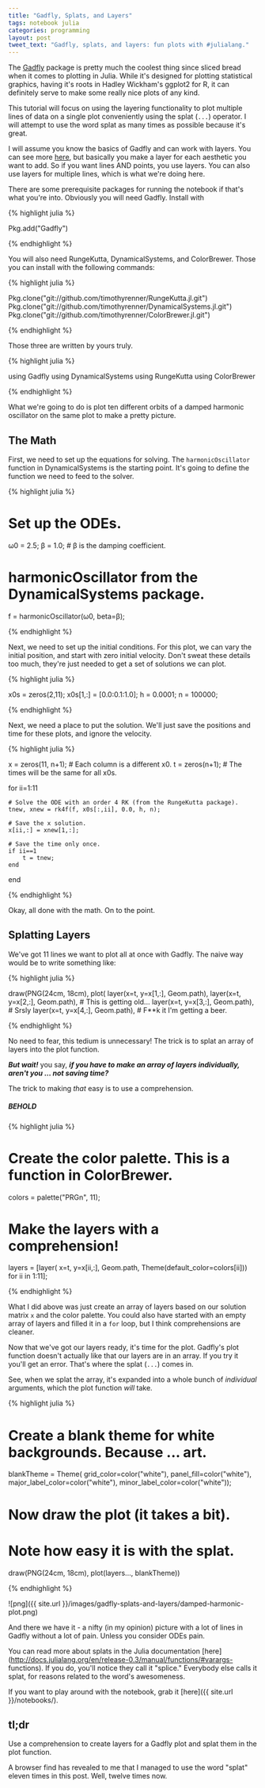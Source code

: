 ```yaml
---
title: "Gadfly, Splats, and Layers"
tags: notebook julia
categories: programming
layout: post
tweet_text: "Gadfly, splats, and layers: fun plots with #julialang."
---
```


The [Gadfly](http://gadflyjl.org/) package is pretty much the coolest thing
since sliced bread when it comes to plotting in Julia.
While it's designed for plotting statistical graphics, having it's roots in
Hadley Wickham's ggplot2 for R, it can definitely serve to make some really nice
plots of any kind.

This tutorial will focus on using the layering functionality to plot multiple
lines of data on a single plot conveniently using the splat (`...`) operator.
I will attempt to use the word splat as many times as possible because it's
great.

I will assume you know the basics of Gadfly and can work with layers.
You can see more [here](http://gadflyjl.org/#layers), but basically you make a
layer for each aesthetic you want to add.
So if you want lines AND points, you use layers.
You can also use layers for multiple lines, which is what we're doing here.

There are some prerequisite packages for running the notebook if that's what
you're into.
Obviously you will need Gadfly.
Install with

{% highlight julia %}

Pkg.add("Gadfly")

{% endhighlight %}

You will also need RungeKutta, DynamicalSystems, and ColorBrewer.
Those you can install with the following commands:

{% highlight julia %}

Pkg.clone("git://github.com/timothyrenner/RungeKutta.jl.git")
Pkg.clone("git://github.com/timothyrenner/DynamicalSystems.jl.git")
Pkg.clone("git://github.com/timothyrenner/ColorBrewer.jl.git")

{% endhighlight %}

Those three are written by yours truly.

{% highlight julia %}

using Gadfly
using DynamicalSystems
using RungeKutta
using ColorBrewer

{% endhighlight %}

What we're going to do is plot ten different orbits of a damped harmonic
oscillator on the same plot to make a pretty picture.

The Math
--------

First, we need to set up the equations for solving.
The `harmonicOscillator` function in DynamicalSystems is the starting point.
It's going to define the function we need to feed to the solver.

{% highlight julia %}

# Set up the ODEs.
ω0 = 2.5;
β = 1.0; # β is the damping coefficient.

# harmonicOscillator from the DynamicalSystems package.
f = harmonicOscillator(ω0, beta=β);

{% endhighlight %}

Next, we need to set up the initial conditions.
For this plot, we can vary the initial position, and start with zero initial
velocity.
Don't sweat these details too much, they're just needed to get a set of
solutions we can plot.

{% highlight julia %}

x0s = zeros(2,11);
x0s[1,:] = [0.0:0.1:1.0];
h = 0.0001;
n = 100000;

{% endhighlight %}

Next, we need a place to put the solution.
We'll just save the positions and time for these plots, and ignore the velocity.

{% highlight julia %}

x = zeros(11, n+1); # Each column is a different x0.
t = zeros(n+1); # The times will be the same for all x0s.

for ii=1:11

    # Solve the ODE with an order 4 RK (from the RungeKutta package).
    tnew, xnew = rk4f(f, x0s[:,ii], 0.0, h, n);

    # Save the x solution.
    x[ii,:] = xnew[1,:];

    # Save the time only once.
    if ii==1
        t = tnew;
    end
end

{% endhighlight %}

Okay, all done with the math.
On to the point.

Splatting Layers
----------------

We've got 11 lines we want to plot all at once with Gadfly.
The naive way would be to write something like:

{% highlight julia %}

draw(PNG(24cm, 18cm), plot(
    layer(x=t, y=x[1,:], Geom.path),
    layer(x=t, y=x[2,:], Geom.path), # This is getting old...
    layer(x=t, y=x[3,:], Geom.path), # Srsly
    layer(x=t, y=x[4,:], Geom.path), # F**k it I'm getting a beer.

{% endhighlight %}

No need to fear, this tedium is unnecessary!
The trick is to splat an array of layers into the plot function.

***But wait!*** you say, ***if you have to make an array of layers individually,
aren't you ... not saving time?***

The trick to making *that* easy is to use a comprehension.

##### BEHOLD

{% highlight julia %}

# Create the color palette. This is a function in ColorBrewer.
colors = palette("PRGn", 11);

# Make the layers with a comprehension!
layers = [layer(
    x=t, y=x[ii,:],
    Geom.path,
    Theme(default_color=colors[ii]))
    for ii in 1:11];

{% endhighlight %}

What I did above was just create an array of layers based on our solution matrix
`x` and the color palette.
You could also have started with an empty array of layers and filled it in a
`for` loop, but I think comprehensions are cleaner.

Now that we've got our layers ready, it's time for the plot.
Gadfly's plot function doesn't actually like that our layers are in an array.
If you try it you'll get an error.
That's where the splat (`...`) comes in.

See, when we splat the array, it's expanded into a whole bunch of *individual*
arguments, which the plot function _will_ take.

{% highlight julia %}

# Create a blank theme for white backgrounds. Because ... art.
blankTheme = Theme(
    grid_color=color("white"),
    panel_fill=color("white"),
    major_label_color=color("white"),
    minor_label_color=color("white"));

# Now draw the plot (it takes a bit).
# Note how easy it is with the splat.
draw(PNG(24cm, 18cm), plot(layers..., blankTheme))

{% endhighlight %}

![png]({{ site.url }}/images/gadfly-splats-and-layers/damped-harmonic-plot.png)


And there we have it - a nifty (in my opinion) picture with a lot of lines in
Gadfly without a lot of pain.
Unless you consider ODEs pain.

You can read more about splats in the Julia documentation
[here](http://docs.julialang.org/en/release-0.3/manual/functions/#varargs-
functions).
If you do, you'll notice they call it "splice."
Everybody else calls it splat, for reasons related to the word's awesomeness.

If you want to play around with the notebook, grab it [here]({{ site.url }}/notebooks/).

tl;dr
-----

Use a comprehension to create layers for a Gadfly plot and splat them in the
plot function.

A browser find has revealed to me that I managed to use the word "splat" eleven
times in this post.
Well, twelve times now.
